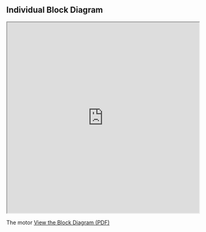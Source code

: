 ## Individual Block Diagram

<iframe src="https://zackgald.github.io/Individual.drawio.pdf" width="100%" height="500px"></iframe>

The motor [View the Block Diagram (PDF)](https://zackgald.github.io/Individual.drawio.pdf)
